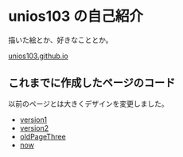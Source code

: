 # unios103 の自己紹介

描いた絵とか、好きなこととか。

[unios103.github.io](https://unios103.github.io)

## これまでに作成したページのコード

以前のページとは大きくデザインを変更しました。

- [version1](https://github.com/unios103/unios103.github.io/tree/oldPageOne)
- [version2](https://github.com/unios103/unios103.github.io/tree/oldPageTwo)
- [oldPageThree](https://github.com/unios103/unios103.github.io/tree/oldPageThree)
- [now](https://github.com/unios103/unios103.github.io)
